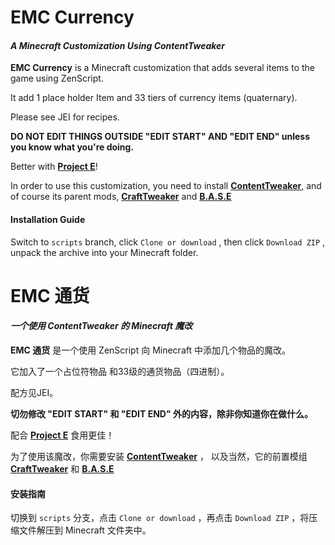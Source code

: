 # EMC Currency

#### *A Minecraft Customization Using ContentTweaker*

**EMC Currency** is a Minecraft customization that adds several items to the game using ZenScript.

It add 1 place holder Item
and 33 tiers of currency items (quaternary).

Please see JEI for recipes.

**DO NOT EDIT THINGS OUTSIDE "EDIT START" AND "EDIT END" unless you know what you're doing.**

Better with [**Project E**](https://minecraft.curseforge.com/projects/projecte)!

In order to use this customization, you need to install [**ContentTweaker**](http://minecraft.curseforge.com/projects/contenttweaker), 
and of course its parent mods, [**CraftTweaker**](https://minecraft.curseforge.com/projects/crafttweaker) and [**B.A.S.E**](https://minecraft.curseforge.com/projects/base)

#### Installation Guide
Switch to `scripts` branch, click `Clone or download` , then click `Download ZIP` , unpack the archive into your Minecraft folder.



# EMC 通货

#### *一个使用 ContentTweaker 的 Minecraft 魔改*

**EMC 通货** 是一个使用 ZenScript 向 Minecraft 中添加几个物品的魔改。

它加入了一个占位符物品 
和33级的通货物品（四进制）。

配方见JEI。

**切勿修改 "EDIT START" 和 "EDIT END" 外的内容，除非你知道你在做什么。**

配合 [**Project E**](https://minecraft.curseforge.com/projects/projecte) 食用更佳！

为了使用该魔改，你需要安装 [**ContentTweaker**](http://minecraft.curseforge.com/projects/contenttweaker) ，
以及当然，它的前置模组 [**CraftTweaker**](https://minecraft.curseforge.com/projects/crafttweaker) 和 [**B.A.S.E**](https://minecraft.curseforge.com/projects/base)

#### 安装指南
切换到 `scripts` 分支，点击 `Clone or download` ，再点击 `Download ZIP` ，将压缩文件解压到 Minecraft 文件夹中。
